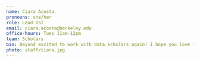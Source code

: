 ```yaml
---
name: Ciara Acosta
pronouns: she/her
role: Lead GSI
email: ciara.acosta@berkeley.edu
office-hours: Tues 11am-12pm
team: Scholars
bio: Beyond excited to work with data scholars again! I hope you love it as much as I've loved every semester with scholars 💌
photo: staff/ciara.jpg
---
```

